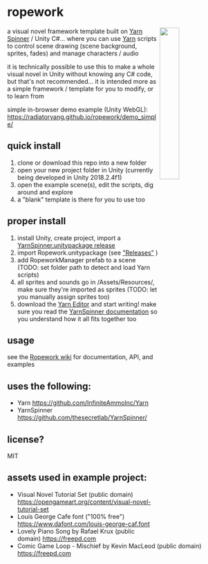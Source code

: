 # ropework
<img width=30% align=right src=https://raw.githubusercontent.com/radiatoryang/ropework/master/ropework_demo1.gif> 

a visual novel framework template built on [Yarn Spinner](https://github.com/thesecretlab/YarnSpinner/) / Unity C#... where you can use [Yarn](https://github.com/InfiniteAmmoInc/Yarn) scripts to control scene drawing (scene background, sprites, fades) and manage characters / audio

it is technically possible to use this to make a whole visual novel in Unity without knowing any C# code, but that's not recommended... it is intended more as a simple framework / template for you to modify, or to learn from

simple in-browser demo example (Unity WebGL): https://radiatoryang.github.io/ropework/demo_simple/

## quick install
1. clone or download this repo into a new folder
2. open your new project folder in Unity (currently being developed in Unity 2018.2.4f1)
3. open the example scene(s), edit the scripts, dig around and explore
4. a "blank" template is there for you to use too

## proper install
1. install Unity, create project, import a [YarnSpinner.unitypackage release](https://github.com/thesecretlab/YarnSpinner/releases)
2. import Ropework.unitypackage (see ["Releases"](https://github.com/radiatoryang/ropework/releases) )
3. add RopeworkManager prefab to a scene (TODO: set folder path to detect and load Yarn scripts)
4. all sprites and sounds go in /Assets/Resources/, make sure they're imported as sprites (TODO: let you manually assign sprites too)
5. download the [Yarn Editor](https://github.com/InfiniteAmmoInc/Yarn) and start writing! make sure you read the [YarnSpinner documentation](https://github.com/thesecretlab/YarnSpinner/blob/master/Documentation/YarnSpinner-Unity/YarnSpinner-with-Unity-StepByStep.md) so you understand how it all fits together too

## usage
see the [Ropework wiki](https://github.com/radiatoryang/ropework/wiki) for documentation, API, and examples

## uses the following:
- Yarn https://github.com/InfiniteAmmoInc/Yarn
- YarnSpinner https://github.com/thesecretlab/YarnSpinner/

## license?
MIT

## assets used in example project:
- Visual Novel Tutorial Set (public domain) https://opengameart.org/content/visual-novel-tutorial-set
- Louis George Cafe font ("100% free") https://www.dafont.com/louis-george-caf.font
- Lovely Piano Song by Rafael Krux (public domain) https://freepd.com
- Comic Game Loop - Mischief by Kevin MacLeod (public domain) https://freepd.com 
